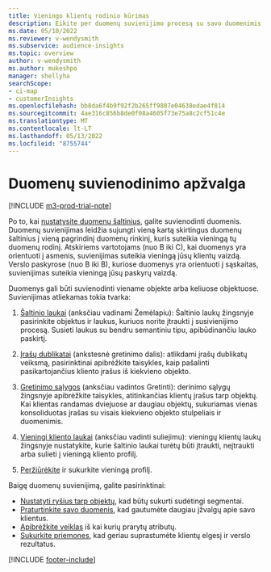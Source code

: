 ```yaml
---
title: Vieningo klientų rodinio kūrimas
description: Eikite per duomenų suvienijimo procesą su savo duomenimis, kad sukurtumėte vieną vieningų klientų profilių duomenų rinkinį.
ms.date: 05/10/2022
ms.reviewer: v-wendysmith
ms.subservice: audience-insights
ms.topic: overview
author: v-wendysmith
ms.author: mukeshpo
manager: shellyha
searchScope:
- ci-map
- customerInsights
ms.openlocfilehash: bb8da6f4b9f92f2b265ff9807e04638edae4f814
ms.sourcegitcommit: 4ae316c856b8de0f08a4605f73e75a8c2cf51c4e
ms.translationtype: MT
ms.contentlocale: lt-LT
ms.lasthandoff: 05/13/2022
ms.locfileid: "8755744"
---
```

# <a name="data-unification-overview"></a>Duomenų suvienodinimo apžvalga

[!INCLUDE [m3-prod-trial-note](includes/m3-prod-trial-note.md)]

Po to, kai [nustatysite duomenų šaltinius](data-sources.md), galite suvienodinti duomenis. Duomenų suvienijimas leidžia sujungti vieną kartą skirtingus duomenų šaltinius į vieną pagrindinį duomenų rinkinį, kuris suteikia vieningą tų duomenų rodinį. Atskiriems vartotojams (nuo B iki C), kai duomenys yra orientuoti į asmenis, suvienijimas suteikia vieningą jūsų klientų vaizdą. Verslo paskyrose (nuo B iki B), kuriose duomenys yra orientuoti į sąskaitas, suvienijimas suteikia vieningą jūsų paskyrų vaizdą.

Duomenys gali būti suvienodinti viename objekte arba keliuose objektuose. Suvienijimas atliekamas tokia tvarka:

1. [Šaltinio laukai](map-entities.md) (anksčiau vadinami Žemėlapiu): Šaltinio laukų žingsnyje pasirinkite objektus ir laukus, kuriuos norite įtraukti į susivienijimo procesą. Susieti laukus su bendru semantiniu tipu, apibūdinančiu lauko paskirtį.

1. [Įrašų dublikatai](remove-duplicates.md) (ankstesnė gretinimo dalis): atlikdami įrašų dublikatų veiksmą, pasirinktinai apibrėžkite taisykles, kaip pašalinti pasikartojančius kliento įrašus iš kiekvieno objekto.

1. [Gretinimo sąlygos](match-entities.md) (anksčiau vadintos Gretinti): derinimo sąlygų žingsnyje apibrėžkite taisykles, atitinkančias klientų įrašus tarp objektų. Kai klientas randamas dviejuose ar daugiau objektų, sukuriamas vienas konsoliduotas įrašas su visais kiekvieno objekto stulpeliais ir duomenimis.

1. [Vieningi kliento laukai](merge-entities.md) (anksčiau vadinti suliejimu): vieningų klientų laukų žingsnyje nustatykite, kurie šaltinio laukai turėtų būti įtraukti, neįtraukti arba sulieti į vieningą kliento profilį.  

1. [Peržiūrėkite](review-unification.md) ir sukurkite vieningą profilį.

Baigę duomenų suvienijimą, galite pasirinktinai:

- [Nustatyti ryšius tarp objektų](relationships.md), kad būtų sukurti sudėtingi segmentai.
- [Praturtinkite savo duomenis](enrichment-hub.md), kad gautumėte daugiau įžvalgų apie savo klientus.
- [Apibrėžkite veiklas](activities.md) iš kai kurių prarytų atributų.
- [Sukurkite priemones](measures.md), kad geriau suprastumėte klientų elgesį ir verslo rezultatus.

[!INCLUDE [footer-include](includes/footer-banner.md)]
